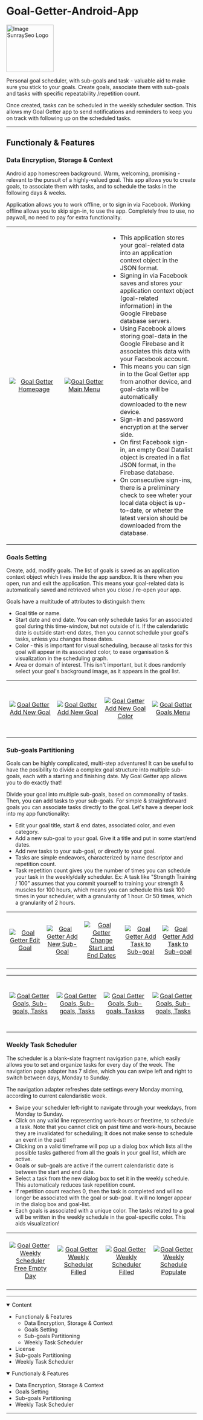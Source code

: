 # Goal-Getter-Android-App

<img src="app/src/main/res/mipmap-xxhdpi/ic_launcher_goal_getter_app.png" alt="Image SunraySeo Logo" width="125" style="max-width: 30%;">
<p>Personal goal scheduler, with sub-goals and task - valuable aid to make sure you stick to your goals. Create goals, associate them with sub-goals and tasks with specific repeatability /repetition count.</p>
<p>Once created, tasks can be scheduled in the weekly scheduler section. This allows my Goal Getter app to send notifications and reminders to keep you on track with following up on the scheduled tasks.</p>

<hr>
<h2>Functionaly & Features</h2>
<h3>Data Encryption, Storage & Context</h3>
<p>Android app homescreen background. Warm, welcoming, promising - relevant to the pursuit of a highly-valued goal. This app allows you to create goals, to associate them with tasks, and to schedule the tasks in the following days & weeks.</p>
<p>Application allows you to work offline, or to sign in via Facebook. Working offline allows you to skip sign-in, to use the app. Completely free to use, no paywall, no need to pay for extra functionality. </p>
<table cellspacing="20" border="0" width=30%>
      <tr>
        <td width="270" height="135">
          <p align="center" dir="auto">
            <a target="_blank" rel="noopener noreferrer" href="/app/screencasts/img/screen1_homepage.jpg">
              <img src="/app/screencasts/img/screen1_homepage.jpg" alt="Goal Getter Homepage">
            </a>
          </p>
        </td>
        <td width="270" height="135">
          <p align="center" dir="auto">
            <a target="_blank" rel="noopener noreferrer" href="/app/screencasts/img/screen2_main_menu.jpg">
              <img src="/app/screencasts/img/screen2_main_menu.jpg" alt="Goal Getter Main Menu">
            </a>
          </p>
        </td>
        <td width="500" height="250">
          <p align="top" dir="auto">                
            <ul>
                  <li>This application stores your goal-related data into an application context object in the JSON format.</li>
                  <li>Signing in via Facebook saves and stores your application context object (goal-related information) in the Google Firebase database servers.</li>
                  <li>Using Facebook allows storing goal-data in the Google Firebase and it associates this data with your Facebook account.</li>
                  <li>This means you can sign in to the Goal Getter app from another device, and goal-data will be automatically downloaded to the new device.</li>
                  <li>Sign-in and password encryption at the server side.</li>
                  <li>On first Facebook sign-in, an empty Goal Datalist object is created in a flat JSON format, in the Firebase database.</li>
                  <li>On consecutive sign-ins, there is a preliminary check to see wheter your local data object is up-to-date, or wheter the latest version should be downloaded from the database.</li>
            </ul>  
          </p>
        </td>
      </tr>
</table>



<h3>Goals Setting</h3>
<p>Create, add, modify goals. The list of goals is saved as an application context object which lives inside the app sandbox. It is there when you open, run and exit the application. This means your goal-related data is automatically saved and retrieved when you close / re-open your app. </p>
<p>Goals have a multitude of attributes to distinguish them:</p>
<ul>
      <li>Goal title or name.</li>
      <li>Start date and end date. You can only schedule tasks for an associated goal during this time-window, but not outside of it. If the calendaristic date is outside start-end dates, then you cannot schedule your goal's tasks, unless you changes those dates.</li>
      <li>Color - this is important for visual scheduling, because all tasks for this goal will appear in its associated color, to ease organisation & visualization in the scheduling graph. </li>
      <li>Area or domain of interest. This isn't important, but it does randomly select your goal's background image, as it appears in the goal list.</li>
</ul> 
<table cellspacing="10" border="0">
      <tr>
        <td width="300" height="150">
          <p align="center" dir="auto">
            <a target="_blank" rel="noopener noreferrer" href="/app/screencasts/img/screen3_add_new_goal.jpg">
              <img src="/app/screencasts/img/screen3_add_new_goal.jpg" alt="Goal Getter Add New Goal">
            </a>
          </p>
        </td>
        <td width="300" height="150">
          <p align="center" dir="auto">
            <a target="_blank" rel="noopener noreferrer" href="/app/screencasts/img/screen4_add_new_goal.jpg">
              <img src="/app/screencasts/img/screen4_add_new_goal.jpg" alt="Goal Getter Add New Goal">
            </a>
          </p>
        </td>
        <td width="300" height="150">
          <p align="center" dir="auto">
            <a target="_blank" rel="noopener noreferrer" href="/app/screencasts/img/screen5_add_new_goal_color.jpg">
              <img src="/app/screencasts/img/screen5_add_new_goal_color.jpg" alt="Goal Getter Add New Goal Color">
            </a>
          </p>
        </td>
        <td width="300" height="150">
          <p align="center" dir="auto">
            <a target="_blank" rel="noopener noreferrer" href="/app/screencasts/img/screen6_goals_menu.jpg">
              <img src="/app/screencasts/img/screen6_goals_menu.jpg" alt="Goal Getter Goals Menu">
            </a>
          </p>
        </td>
      </tr>
</table>



<h3>Sub-goals Partitioning</h3>
<p>Goals can be highly complicated, multi-step adventures! It can be useful to have the posibility to divide a complex goal structure into multiple sub-goals, each with a starting and finishing date. My Goal Getter app allows you to do exactly that!</p>
<p>Divide your goal into multiple sub-goals, based on commonality of tasks. Then, you can add tasks to your sub-goals. For simple & straightforward goals you can associate tasks directly to the goal. Let's have a deeper look into my app functionality: </p>
<ul>
      <li>Edit your goal title, start & end dates, associated color, and even category.</li>
      <li>Add a new sub-goal to your goal. Give it a title and put in some start/end dates.</li>
      <li>Add new tasks to your sub-goal, or directly to your goal. </li>
      <li>Tasks are simple endeavors, characterized by name descriptor and repetition count.</li>
      <li>Task repetition count gives you the number of times you can schedule your task in the weekly/daily scheduler. Ex: A task like "Strength Training / 100" assumes that you commit yourself to training your strength & muscles for 100 hours, which means you can schedule this task 100 times in your scheduler, with a granularity of 1 hour. Or 50 times, which a granularity of 2 hours.</li>
</ul> 
<table cellspacing="10" border="0">
      <tr>
        <td width="300" height="150">
          <p align="center" dir="auto">
            <a target="_blank" rel="noopener noreferrer" href="/app/screencasts/img/screen7_edit_goal.jpg">
              <img src="/app/screencasts/img/screen7_edit_goal.jpg" alt="Goal Getter Edit Goal">
            </a>
          </p>
        </td>
        <td width="300" height="150">
          <p align="center" dir="auto">
            <a target="_blank" rel="noopener noreferrer" href="/app/screencasts/img/screen8_add_new_subgoal.jpg">
              <img src="/app/screencasts/img/screen8_add_new_subgoal.jpg" alt="Goal Getter Add New Sub-Goal">
            </a>
          </p>
        </td>
        <td width="300" height="150">
          <p align="center" dir="auto">
            <a target="_blank" rel="noopener noreferrer" href="/app/screencasts/img/screen9_add_new_subgoal_dates.jpg">
              <img src="/app/screencasts/img/screen9_add_new_subgoal_dates.jpg" alt="Goal Getter Change Start and End Dates">
            </a>
          </p>
        </td>
        <td width="300" height="150">
          <p align="center" dir="auto">
            <a target="_blank" rel="noopener noreferrer" href="/app/screencasts/img/screen10_add_task_to_subgoal.jpg">
              <img src="/app/screencasts/img/screen10_add_task_to_subgoal.jpg" alt="Goal Getter Add Task to Sub-goal">
            </a>
          </p>
        </td>
        <td width="300" height="150">
          <p align="center" dir="auto">
            <a target="_blank" rel="noopener noreferrer" href="/app/screencasts/img/screen11_add_task_to_subgoal.jpg">
              <img src="/app/screencasts/img/screen11_add_task_to_subgoal.jpg" alt="Goal Getter Add Task to Sub-goal">
            </a>
          </p>
        </td>
      </tr>
</table>
<table cellspacing="10" border="0">
      <tr>
        <td width="300" height="150">
          <p align="center" dir="auto">
            <a target="_blank" rel="noopener noreferrer" href="/app/screencasts/img/screen12_list_subgoals.jpg">
              <img src="/app/screencasts/img/screen12_list_subgoals.jpg" alt="Goal Getter Goals, Sub-goals, Tasks">
            </a>
          </p>
        </td>
        <td width="300" height="150">
          <p align="center" dir="auto">
            <a target="_blank" rel="noopener noreferrer" href="/app/screencasts/img/screen13_list_subgoals.jpg">
              <img src="/app/screencasts/img/screen13_list_subgoals.jpg" alt="Goal Getter Goals, Sub-goals, Tasks">
            </a>
          </p>
        </td>
        <td width="300" height="150">
          <p align="center" dir="auto">
            <a target="_blank" rel="noopener noreferrer" href="/app/screencasts/img/screen14_list_subgoals.jpg">
              <img src="/app/screencasts/img/screen14_list_subgoals.jpg" alt="Goal Getter Goals, Sub-goals, Taskss">
            </a>
          </p>
        </td>
        <td width="300" height="150">
          <p align="center" dir="auto">
            <a target="_blank" rel="noopener noreferrer" href="/app/screencasts/img/screen15_list_subgoals.jpg">
              <img src="/app/screencasts/img/screen15_list_subgoals.jpg" alt="Goal Getter Goals, Sub-goals, Tasks">
            </a>
          </p>
        </td>
      </tr>
</table>



<h3>Weekly Task Scheduler</h3>
<p>The scheduler is a blank-slate fragment navigation pane, which easily allows you to set and organize tasks for every day of the week. The navigation page adapter has 7 slides, which you can swipe left and right to switch between days, Monday to Sunday.</p>
<p>The navigation adapter refreshes date settings every Monday morning, according to current calendaristic week.</p>
<ul>
      <li>Swipe your scheduler left-right to navigate through your weekdays, from Monday to Sunday.</li>
      <li>Click on any valid line representing work-hours or freetime, to schedule a task. Note that you cannot click on past time and work-hours, because they are invalidated for scheduling; It does not make sense to schedule an event in the past!</li>
      <li>Clicking on a valid timeframe will pop up a dialog box which lists all the possible tasks gathered from all the goals in your goal list, which are active.</li>
      <li>Goals or sub-goals are active if the current calendaristic date is between the start and end date.</li>
      <li>Select a task from the new dialog box to set it in the weekly schedule. This automaticaly reduces task repetition count.</li>
      <li>If repetition count reaches 0, then the task is completed and will no longer be associated with the goal or sub-goal. It will no longer appear in the dialog box and goal-list.</li>
      <li>Each goals is associated with a unique color. The tasks related to a goal will be written in the weekly schedule in the goal-specific color. This aids visualization!
</ul> 
<table cellspacing="10" border="0">
      <tr>
        <td width="300" height="150">
          <p align="center" dir="auto">
            <a target="_blank" rel="noopener noreferrer" href="/app/screencasts/img/screen16_schedule.jpg">
              <img src="/app/screencasts/img/screen16_schedule.jpg" alt="Goal Getter Weekly Scheduler Free Empty Day">
            </a>
          </p>
        </td>
        <td width="300" height="150">
          <p align="center" dir="auto">
            <a target="_blank" rel="noopener noreferrer" href="/app/screencasts/img/screen17_schedule_filled.jpg">
              <img src="/app/screencasts/img/screen17_schedule_filled.jpg" alt="Goal Getter Weekly Scheduler Filled">
            </a>
          </p>
        </td>
        <td width="300" height="150">
          <p align="center" dir="auto">
            <a target="_blank" rel="noopener noreferrer" href="/app/screencasts/img/screen18_schedule_filled2.jpg">
              <img src="/app/screencasts/img/screen18_schedule_filled2.jpg" alt="Goal Getter Weekly Scheduler Filled">
            </a>
          </p>
        </td>
        <td width="300" height="150">
          <p align="center" dir="auto">
            <a target="_blank" rel="noopener noreferrer" href="/app/screencasts/img/screen19_schedule_populate.jpg">
              <img src="/app/screencasts/img/screen19_schedule_populate.jpg" alt="Goal Getter Weekly Schedule Populate">
            </a>
          </p>
        </td>
      </tr>
</table>






<hr>

<details open="">
  <summary>Content</summary>
  <ul class="contains-task-list">
    <li class="task-list-item">
      <summary>Functionaly & Features</summary>
      <ul class="contains-task-list">
            <li class="task-list-item">Data Encryption, Storage & Context</li>
            <li class="task-list-item">Goals Setting</li>
            <li class="task-list-item">Sub-goals Partitioning</li>
            <li class="task-list-item">Weekly Task Scheduler</li>
      </ul>  
    </li>
    <li class="task-list-item">License</li>
    <li class="task-list-item">Sub-goals Partitioning</li>
    <li class="task-list-item">Weekly Task Scheduler</li>
  </ul>
</details>

<details open="">
  <summary>Functionaly & Features</summary>
  <ul class="contains-task-list">
    <li class="task-list-item">Data Encryption, Storage & Context</li>
    <li class="task-list-item">Goals Setting</li>
    <li class="task-list-item">Sub-goals Partitioning</li>
    <li class="task-list-item">Weekly Task Scheduler</li>
  </ul>
</details>


<hr>
